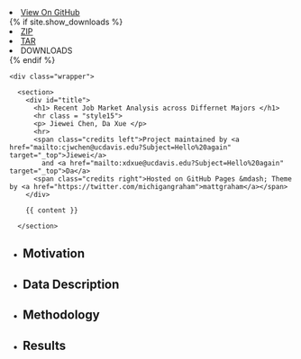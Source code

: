 <!doctype html>
<html>
  <head>
    <meta charset="utf-8">
    <meta http-equiv="X-UA-Compatible" content="chrome=1">
    <title> Recent Job Market Analysis across Differnet Majors </title>
    <link rel="stylesheet" href="{{ '/assets/css/style.css?v=' | append: site.github.build_revision | relative_url }}">
    <script src="https://ajax.googleapis.com/ajax/libs/jquery/1.7.1/jquery.min.js"></script>
    <script src="{{ '/assets/js/respond.js' | relative_url }}"></script>
    <!--[if lt IE 9]>
      <script src="//html5shiv.googlecode.com/svn/trunk/html5.js"></script>
    <![endif]-->
    <!--[if lt IE 8]>
    <link rel="stylesheet" href="{{ '/assets/css/ie.css' | relative_url }}">
    <![endif]-->
    <meta name="viewport" content="width=device-width, initial-scale=1, user-scalable=no">

  </head>
  <body>
      <div id="header">
        <nav>
          <li class="fork"><a href="{{ site.github.repository_url }}">View On GitHub</a></li>
          {% if site.show_downloads %}
            <li class="downloads"><a href="{{ site.github.zip_url }}">ZIP</a></li>
            <li class="downloads"><a href="{{ site.github.tar_url }}">TAR</a></li>
            <li class="title">DOWNLOADS</li>
          {% endif %}
        </nav>
      </div><!-- end header -->

    <div class="wrapper">

      <section>
        <div id="title">
          <h1> Recent Job Market Analysis across Differnet Majors </h1>
          <hr class = "style15">
          <p> Jiewei Chen, Da Xue </p>
          <hr>
          <span class="credits left">Project maintained by <a href="mailto:cjwchen@ucdavis.edu?Subject=Hello%20again" target="_top">Jiewei</a>
            and <a href="mailto:xdxue@ucdavis.edu?Subject=Hello%20again" target="_top">Da</a>
          <span class="credits right">Hosted on GitHub Pages &mdash; Theme by <a href="https://twitter.com/michigangraham">mattgraham</a></span>
        </div>

        {{ content }}

      </section>


<ul>
<li> <h2> Motivation </h2> </li>
<li> <h2> Data Description </h2> </li>
<li> <h2> Methodology </h2> </li>
<li> <h2> Results </h2> </li>
</ul>




